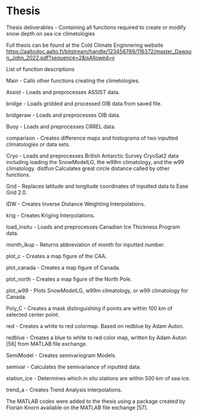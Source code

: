 # Thesis
Thesis deliverables - Containing all functions required to create or modify snow depth on sea ice climetologies

Full thesis can be found at the Cold Climate Enginnering website https://aaltodoc.aalto.fi/bitstream/handle/123456789/116372/master_Dawson_John_2022.pdf?sequence=2&isAllowed=y

List of function descriptions

Main - Calls other functions creating the climetologies.

Assist - Loads and preprocesses ASSIST data.

bridge - Loads gridded and processed OIB data from saved file.

bridgeraw - Loads and preprocesses OIB data.

Buoy - Loads and preprocesses CRREL data.

comparison - Creates difference maps and histograms of two inputted climatologies or data sets.

Cryo - Loads and preprocesses British Antarctic Survey CryoSat2 data including loading the SnowModelLG, the w99m climatology, and the w99 climatology. distfun Calculates great circle distance called by other functions.

Grid - Replaces latitude and longitude coordinates of inputted data to Ease Grid 2.0.

IDW - Creates Inverse Distance Weighting Interpolations.

krig - Creates Kriging Interpolations.

load_insitu - Loads and preprocesses Canadian Ice Thickness Program data.

month_lkup - Returns abbreviation of month for inputted number.

plot_c - Creates a map figure of the CAA.

plot_canada - Creates a map figure of Canada.

plot_north - Creates a map figure of the North Pole.

plot_w99 - Plots SnowModelLG, w99m climatology, or w99 climatology for Canada.

Poly_C - Creates a mask distinguishing if points are within 100 km of selected center point.

red - Creates a white to red colormap. Based on redblue by Adam Auton.

redblue - Creates a blue to white to red color map, written by Adam Auton [56] from MATLAB file exchange.

SemiModel - Creates semivariogram Models.

semivar - Calculates the semivariance of inputted data.

station_ice - Determines which in situ stations are within 500 km of sea ice.

trend_a - Creates Trend Analysis interpolations.

The MATLAB codes were added to the thesis using a package created by Florian Knorn
available on the MATLAB file exchange [57].
